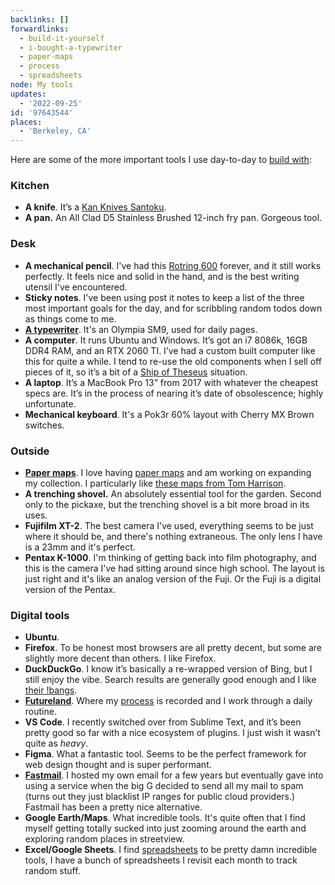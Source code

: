 ```yaml
---
backlinks: []
forwardlinks:
  - build-it-yourself
  - i-bought-a-typewriter
  - paper-maps
  - process
  - spreadsheets
node: My tools
updates:
  - '2022-09-25'
id: '97643544'
places:
  - 'Berkeley, CA'
---
```

Here are some of the more important tools I use day-to-day to [build with](build-it-yourself.md):

### Kitchen 

- **A knife**. It’s a [Kan Knives Santoku](https://kankitchen.com/meet-the-knives/).
- **A pan.** An All Clad D5 Stainless Brushed 12-inch fry pan. Gorgeous tool.

### Desk

- **A mechanical pencil**. I've had this [Rotring 600](https://www.rotring.com/pens-pencils/pencils/rotring-600-mechanical-pencil-1/SAP_1904443.html) forever, and it still works perfectly. It feels nice and solid in the hand, and is the best writing utensil I've encountered. 
- **Sticky notes**. I've been using post it notes to keep a list of the three most important goals for the day, and for scribbling random todos down as things come to me. 
- **[A typewriter](i-bought-a-typewriter.md)**. It's an Olympia SM9, used for daily pages.
- **A computer**. It runs Ubuntu and Windows. It’s got an i7 8086k, 16GB DDR4 RAM, and an RTX 2060 TI. I’ve had a custom built computer like this for quite a while. I tend to re-use the old components when I sell off pieces of it, so it’s a bit of a [Ship of Theseus](https://en.wikipedia.org/wiki/Ship_of_Theseus) situation.
- **A laptop**. It’s a MacBook Pro 13” from 2017 with whatever the cheapest specs are. It’s in the process of nearing it’s date of obsolescence; highly unfortunate.
- **Mechanical keyboard**. It's a Pok3r 60% layout with Cherry MX Brown switches. 

### Outside

- **[Paper maps](paper-maps.md)**. I love having [paper maps](paper-maps.md) and am working on expanding my collection. I particularly like [these maps from Tom Harrison](https://tomharrisonmaps.com/).
- **A trenching shovel.** An absolutely essential tool for the garden. Second only to the pickaxe, but the trenching shovel is a bit more broad in its uses.
- **Fujifilm XT-2**. The best camera I've used, everything seems to be just where it should be, and there's nothing extraneous. The only lens I have is a 23mm and it's perfect. 
- **Pentax K-1000**. I'm thinking of getting back into film photography, and this is the camera I've had sitting around since high school. The layout is just right and it's like an analog version of the Fuji. Or the Fuji is a digital version of the Pentax.

### Digital tools

- **Ubuntu**. 
- **Firefox**. To be honest most browsers are all pretty decent, but some are slightly more decent than others. I like Firefox.
- **DuckDuckGo**. I know it’s basically a re-wrapped version of Bing, but I still enjoy the vibe. Search results are generally good enough and I like [their !bangs](https://duckduckgo.com/bang).
- **[Futureland](https://futureland.tv)**. Where my [process](process.md) is recorded and I work through a daily routine.
- **VS Code**. I recently switched over from Sublime Text, and it’s been pretty good so far with a nice ecosystem of plugins. I just wish it wasn’t quite as _heavy_.
- **Figma**. What a fantastic tool. Seems to be the perfect framework for web design thought and is super performant. 
- **[Fastmail](https://www.fastmail.com/)**. I hosted my own email for a few years but eventually gave into using a service when the big G decided to send all my mail to spam (turns out they just blacklist IP ranges for public cloud providers.) Fastmail has been a pretty nice alternative.
- **Google Earth/Maps**. What incredible tools. It's quite often that I find myself getting totally sucked into just zooming around the earth and exploring random places in streetview.
- **Excel/Google Sheets**. I find [spreadsheets](spreadsheets.md) to be pretty damn incredible tools, I have a bunch of spreadsheets I revisit each month to track random stuff.
